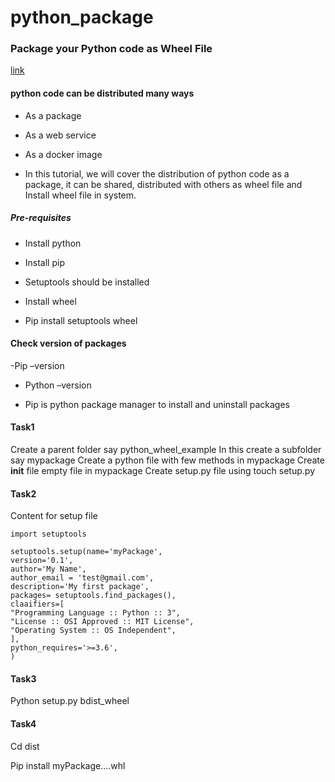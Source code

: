 # python_package
### Package your Python code as Wheel File
[link](https://www.youtube.com/watch?v=TMTHNCJo-Tc)


#### python code can be distributed many ways
- As a package
- As a web service
- As a docker image


- In this tutorial, we will cover the distribution of python code as a package,  it can be shared, distributed with others as wheel file and Install wheel file in system.



##### Pre-requisites

- Install python
- Install pip
- Setuptools should be installed
- Install wheel

- Pip install setuptools wheel

#### Check version of packages
-Pip –version
- Python –version


- Pip is python package manager to install and uninstall packages

#### Task1
Create a parent folder say python_wheel_example
In this create a subfolder say mypackage
Create a python file with few methods in mypackage
Create __init__ file empty file in mypackage
Create setup.py file using touch setup.py


#### Task2
Content for setup file

```aidl
import setuptools

setuptools.setup(name='myPackage',
version='0.1',
author='My Name',
author_email = 'test@gmail.com',
description='My first package',
packages= setuptools.find_packages(),
claaifiers=[
"Programming Language :: Python :: 3",
"License :: OSI Approved :: MIT License",
"Operating System :: OS Independent",
],
python_requires='>=3.6',
)
```

#### Task3
Python setup.py bdist_wheel


#### Task4
Cd dist

Pip install myPackage….whl
